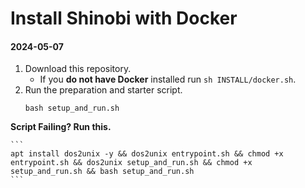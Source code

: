 # Install Shinobi with Docker
#### 2024-05-07

1. Download this repository.
    - If you **do not have Docker** installed run `sh INSTALL/docker.sh`.
2. Run the preparation and starter script.
    ```
    bash setup_and_run.sh
    ```

**Script Failing? Run this.**

    ```
    apt install dos2unix -y && dos2unix entrypoint.sh && chmod +x entrypoint.sh && dos2unix setup_and_run.sh && chmod +x setup_and_run.sh && bash setup_and_run.sh
    ```
